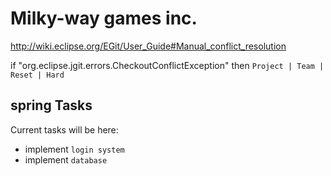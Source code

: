 Milky-way games inc.
====================

http://wiki.eclipse.org/EGit/User_Guide#Manual_conflict_resolution

if "org.eclipse.jgit.errors.CheckoutConflictException"
then `Project | Team | Reset | Hard`

spring
Tasks
-------

Current tasks will be here:

* implement `login system`
* implement `database`
